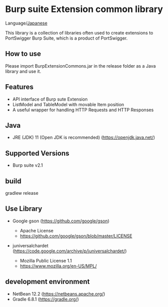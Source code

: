 Burp suite Extension common library
=============

Language/[Japanese](Readme-ja.md)

This library is a collection of libraries often used to create extensions to PortSwigger Burp Suite, which is a product of PortSwigger.

## How to use

Please import BurpExtensionCommons.jar in the release folder as a Java library and use it.

## Features

* API interface of Burp sute Extension
* ListModel and TableModel with movable Item position
* A useful wrapper for handling HTTP Requests and HTTP Responses

## Java
* JRE (JDK) 11 (Open JDK is recommended) (https://openjdk.java.net/)

## Supported Versions
* Burp suite v2.1

## build
 gradlew release

## Use Library

* Google gson (https://github.com/google/gson)
  * Apache License
  * https://github.com/google/gson/blob/master/LICENSE

* juniversalchardet (https://code.google.com/archive/p/juniversalchardet/)
  *  Mozilla Public License 1.1
  * https://www.mozilla.org/en-US/MPL/

## development environment

* NetBean 12.2 (https://netbeans.apache.org/)
* Gradle 6.8.1 (https://gradle.org/)

